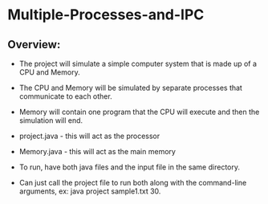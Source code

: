 # Multiple-Processes-and-IPC

## Overview:
- The project will simulate a simple computer system that is made up of a CPU and Memory.
- The CPU and Memory will be simulated by separate processes that communicate to each other.
- Memory will contain one program that the CPU will execute and then the simulation will end.

- project.java - this will act as the processor
- Memory.java - this will act as the main memory

- To run, have both java files and the input file in the same directory. 
- Can just call the project file to run both along with the command-line arguments, ex: java project sample1.txt 30.
